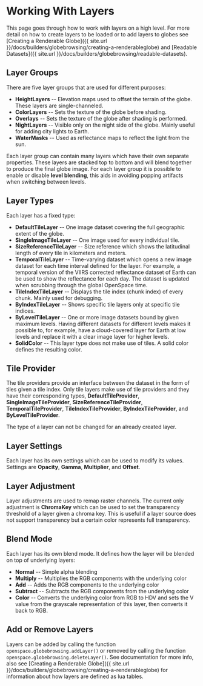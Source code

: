 # Working With Layers
This page goes through how to work with layers on a high level.  For more detail on how to create layers to be loaded or to add layers to globes see [Creating a Renderable Globe]({{ site.url }}/docs/builders/globebrowsing/creating-a-renderableglobe) and [Readable Datasets]({{ site.url }}/docs/builders/globebrowsing/readable-datasets).

## Layer Groups
There are five layer groups that are used for different purposes:
- **HeightLayers** -- Elevation maps used to offset the terrain of the globe. These layers are single-channeled.
- **ColorLayers** -- Sets the texture of the globe before shading.
- **Overlays** -- Sets the texture of the globe after shading is performed.
- **NightLayers** -- Visible only on the night side of the globe. Mainly useful for adding city lights to Earth.
- **WaterMasks** -- Used as reflectance maps to reflect the light from the sun.

Each layer group can contain many layers which have their own separate properties.  These layers are stacked top to bottom and will blend together to produce the final globe image.  For each layer group it is possible to enable or disable **level blending**, this aids in avoiding popping artifacts when switching between levels.

## Layer Types
Each layer has a fixed type:
- **DefaultTileLayer** -- One image dataset covering the full geographic extent of the globe.
- **SingleImageTileLayer** -- One image used for every individual tile.
- **SizeReferenceTileLayer** -- Size reference which shows the latitudinal length of every tile in kilometers and meters.
- **TemporalTileLayer** -- Time-varying dataset which opens a new image dataset for each time interval defined for the layer.  For example, a temporal version of the VIIRS corrected reflectance dataset of Earth can be used to show the reflectance for each day. The dataset is updated when scrubbing through the global OpenSpace time.
- **TileIndexTileLayer** -- Displays the tile index (chunk index) of every chunk. Mainly used for debugging.
- **ByIndexTileLayer** -- Shows specific tile layers only at specific tile indices.
- **ByLevelTileLayer** -- One or more image datasets bound by given maximum levels.  Having different datasets for different levels makes it possible to, for example, have a cloud-covered layer for Earth at low levels and replace it with a clear image layer for higher levels.
- **SolidColor** -- This layer type does not make use of tiles.  A solid color defines the resulting color.

## Tile Provider
The tile providers provide an interface between the dataset in the form of tiles given a tile index.  Only tile layers make use of tile providers and they have their corresponding types, **DefaultTileProvider**, **SingleImageTileProvider**, **SizeReferenceTileProvider**, **TemporalTileProvider**, **TileIndexTileProvider**, **ByIndexTileProvider**, and **ByLevelTileProvider**.

The type of a layer can not be changed for an already created layer.

## Layer Settings
Each layer has its own settings which can be used to modify its values.  Settings are **Opacity**, **Gamma**, **Multiplier**, and **Offset**.

## Layer Adjustment
Layer adjustments are used to remap raster channels.  The current only adjustment is **ChromaKey** which can be used to set the transparency threshold of a layer given a chroma key.  This is useful if a layer source does not support transparency but a certain color represents full transparency.

## Blend Mode
Each layer has its own blend mode.  It defines how the layer will be blended on top of underlying layers:
- **Normal** -- Simple alpha blending
- **Multiply** -- Multiplies the RGB components with the underlying color
- **Add** -- Adds the RGB components to the underlying color
- **Subtract** -- Subtracts the RGB components from the underlying color
- **Color** -- Converts the underlying color from RGB to HDV and sets the V value from the grayscale representation of this layer, then converts it back to RGB.

## Add or Remove Layers
Layers can be added by calling the function `openspace.globebrowsing.addLayer()` or removed by calling the function `openspace.globebrowsing.deleteLayer()`.  See documentation for more info, also see [Creating a Renderable Globe]({{ site.url }}/docs/builders/globebrowsing/creating-a-renderableglobe) for information about how layers are defined as lua tables.
